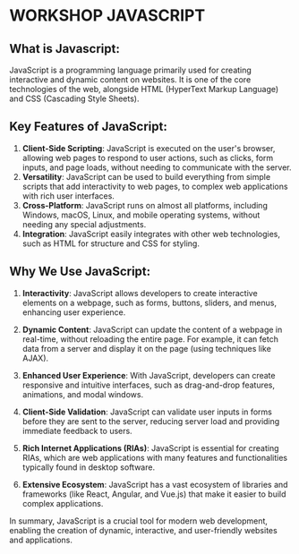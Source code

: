 # WORKSHOP JAVASCRIPT

## What is Javascript:

JavaScript is a programming language primarily used for creating interactive and dynamic content on websites. It is one of the core technologies of the web, alongside HTML (HyperText Markup Language) and CSS (Cascading Style Sheets).

## Key Features of JavaScript:

1. **Client-Side Scripting**: JavaScript is executed on the user's browser, allowing web pages to respond to user actions, such as clicks, form inputs, and page loads, without needing to communicate with the server.
2. **Versatility**: JavaScript can be used to build everything from simple scripts that add interactivity to web pages, to complex web applications with rich user interfaces.
3. **Cross-Platform**: JavaScript runs on almost all platforms, including Windows, macOS, Linux, and mobile operating systems, without needing any special adjustments.
4. **Integration**: JavaScript easily integrates with other web technologies, such as HTML for structure and CSS for styling.

## Why We Use JavaScript:

1. **Interactivity**: JavaScript allows developers to create interactive elements on a webpage, such as forms, buttons, sliders, and menus, enhancing user experience.

2. **Dynamic Content**: JavaScript can update the content of a webpage in real-time, without reloading the entire page. For example, it can fetch data from a server and display it on the page (using techniques like AJAX).

3. **Enhanced User Experience**: With JavaScript, developers can create responsive and intuitive interfaces, such as drag-and-drop features, animations, and modal windows.

4. **Client-Side Validation**: JavaScript can validate user inputs in forms before they are sent to the server, reducing server load and providing immediate feedback to users.

5. **Rich Internet Applications (RIAs)**: JavaScript is essential for creating RIAs, which are web applications with many features and functionalities typically found in desktop software.

6. **Extensive Ecosystem**: JavaScript has a vast ecosystem of libraries and frameworks (like React, Angular, and Vue.js) that make it easier to build complex applications.

In summary, JavaScript is a crucial tool for modern web development, enabling the creation of dynamic, interactive, and user-friendly websites and applications.
